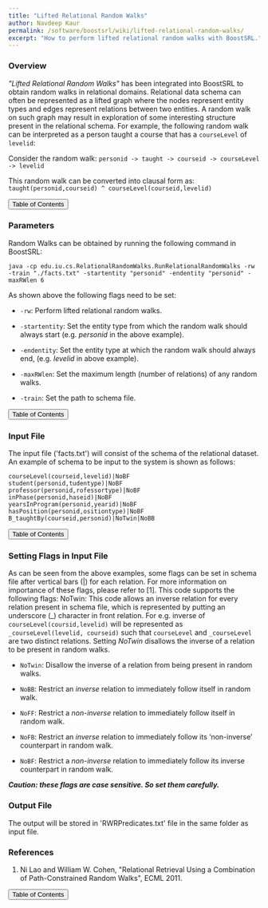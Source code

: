 ```yaml
---
title: "Lifted Relational Random Walks"
author: Navdeep Kaur
permalink: /software/boostsrl/wiki/lifted-relational-random-walks/
excerpt: "How to perform lifted relational random walks with BoostSRL."
---
```


### Overview

*"Lifted Relational Random Walks"* has been integrated into BoostSRL to obtain random walks in relational domains. Relational data schema can often be represented as a lifted graph where the nodes represent entity types and edges represent relations between two entities. A random walk on such graph may result in exploration of some interesting structure present in the relational schema. For example, the following random walk can be interpreted as a person taught a course that has a `courseLevel` of `levelid`:

Consider the random walk: `personid -> taught -> courseid -> courseLevel -> levelid`

This random walk can be converted into clausal form as: `taught(personid,courseid) ^ courseLevel(courseid,levelid)`

<button class="btn btn--primary btn--large" onclick="topOfPage()">Table of Contents</button>

### Parameters

Random Walks can be obtained by running the following command in BoostSRL:

`java -cp edu.iu.cs.RelationalRandomWalks.RunRelationalRandomWalks -rw -train "./facts.txt" -startentity "personid" -endentity "personid" -maxRWlen 6`

As shown above the following flags need to be set:

 * `-rw`: Perform lifted relational random walks.

 * `-startentity`: Set the entity type from which the random walk should always start (e.g. _personid_ in the above example).

 * `-endentity`: Set the entity type at which the random walk should always end, (e.g. _levelid_ in above example).

 * `-maxRWlen`: Set the maximum length (number of relations) of any random walks.

 * `-train`: Set the path to schema file.

<button class="btn btn--primary btn--large" onclick="topOfPage()">Table of Contents</button>

### Input File
 
The input file ('facts.txt') will consist of the schema of the relational dataset. An example of schema to be input to the system is shown as follows:

```
courseLevel(courseid,levelid)|NoBF
student(personid,tudentype)|NoBF
professor(personid,rofessortype)|NoBF
inPhase(personid,haseid)|NoBF
yearsInProgram(personid,yearid)|NoBF
hasPosition(personid,ositiontype)|NoBF
B_taughtBy(courseid,personid)|NoTwin|NoBB
```

<button class="btn btn--primary btn--large" onclick="topOfPage()">Table of Contents</button>

### Setting Flags in Input File

As can be seen from the above examples, some flags can be set in schema file after vertical bars (|) for each relation. For more information on importance of these flags, please refer to [1]. This code supports the following flags:
NoTwin: This code allows an inverse relation for every relation present in schema file, which is represented by putting an underscore (_) character in front relation. For e.g. inverse of `courseLevel(coursid,levelid)` will be represented as `_courseLevel(levelid, courseid)` such that `courseLevel` and `_courseLevel` are two distinct relations. Setting *NoTwin* disallows the inverse of a relation to be present in random walks.

 * `NoTwin`: Disallow the inverse of a relation from being present in random walks.

 * `NoBB`: Restrict an _inverse_ relation to immediately follow itself in random walk.

 * `NoFF`: Restrict a _non-inverse_ relation to immediately follow itself in random walk.

 * `NoFB`: Restrict an _inverse_ relation to immediately follow its ‘non-inverse’ counterpart in random walk.

 * `NoBF`: Restrict a _non-inverse_ relation to immediately follow its inverse counterpart in random walk.

**_Caution: these flags are case sensitive. So set them carefully._**

### Output File

The output will be stored in 'RWRPredicates.txt' file in the same folder as input file.

### References

 1. Ni Lao and William W. Cohen, "Relational Retrieval Using a Combination of Path-Constrained Random Walks", ECML 2011.

<button class="btn btn--primary btn--large" onclick="topOfPage()">Table of Contents</button>

<script>
function topOfPage() {
    $('html, body').animate({ scrollTop: 0 }, 'fast');
}
</script>
